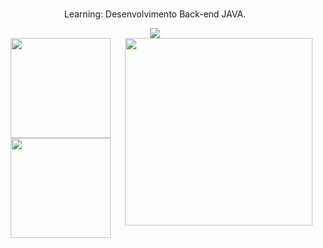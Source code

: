 


<div align="center">
 <p> <br> Learning: Desenvolvimento Back-end JAVA.</p>
 <img src="https://c.tenor.com/VkRCJzYGdQMAAAAC/pc-man.gif"/> <br>
 <img src="https://iili.io/HyiXz8P.png" min-width="300px" max-width="300px" width="300px" align="right">
  
  
  <img height="160em" src="https://github-readme-stats.vercel.app/api?username=vagodev&show_icons=true&theme=onedark" />
 <img height="160em" src="https://github-readme-stats.vercel.app/api/top-langs/?username=Vagodev&hide=css,html,blade,less,javascript&exclude_repo=NFTs,Chat,Movies,landingPageyDashboard,News_Portal_witch_Dashboard,landing-page_mvc,Real_Estate_Portal,landing-page,Delivery,Climate,Tennis_Ecommerce,DeliveryFood,News_Portal,Ecommerce_Games,Rede_Social,Editor_Image,Social_Network&layout=compact&theme=dracula&bg_color=#fff"/>
   
  
   
</div> <br>
 
 ##

 
 </div>
